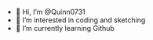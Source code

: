 - 👋 Hi, I’m @Quinn0731
- 👀 I’m interested in coding and sketching
- 🌱 I’m currently learning Github

  

<!---
Quinn0731/Quinn0731 is a ✨ special ✨ repository because its `README.md` (this file) appears on your GitHub profile.
You can click the Preview link to take a look at your changes.
--->
